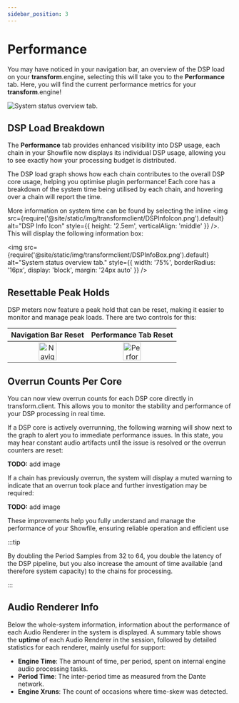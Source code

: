 ```yaml
---
sidebar_position: 3
---
```


# Performance
You may have noticed in your navigation bar, an overview of the DSP load on your **transform**.engine, selecting this will take you to the **Performance** tab.
Here, you will find the current performance metrics for your **transform**.engine!

![System status overview tab.](@site/static/img/transformclient/system-performance.png)

## DSP Load Breakdown

The **Performance** tab provides enhanced visibility into DSP usage, each chain in your Showfile now displays its individual DSP usage, allowing you to see exactly how your processing budget is distributed. 

The DSP load graph shows how each chain contributes to the overall DSP core usage, helping you optimise plugin performance!
Each core has a breakdown of the system time being utilised by each chain, and hovering over a chain will report the time.

More information on system time can be found by selecting the inline 
<img src={require('@site/static/img/transformclient/DSPInfoIcon.png').default} alt="DSP Info Icon" style={{ height: '2.5em', verticalAlign: 'middle' }} />. This will display the following information box:

<img 
  src={require('@site/static/img/transformclient/DSPInfoBox.png').default} 
  alt="System status overview tab." 
  style={{ 
    width: '75%', 
    borderRadius: '16px', 
    display: 'block', 
    margin: '24px auto' 
  }} 
/>

## Resettable Peak Holds

DSP meters now feature a peak hold that can be reset, making it easier to monitor and manage peak loads. There are two controls for this:

<div style={{ display: 'flex', justifyContent: 'center' }}>
  
| Navigation Bar Reset | Performance Tab Reset |
|:-------------------:|:--------------------:|
| <img src="/img/transformclient/NavBarResetButton.png" alt="Navigation Bar Reset Button" height="40" /> | <img src="/img/transformclient/PerformanceTabResetButton.png" alt="Performance Tab Reset Button" height="40" /> |

</div>

## Overrun Counts Per Core

You can now view overrun counts for each DSP core directly in transform.client. This allows you to monitor the stability and performance of your DSP processing in real time.

If a DSP core is actively overrunning, the following warning will show next to the graph  to alert you to immediate performance issues. In this state, you may hear constant audio artifacts until the issue is resolved or the overrun counters are reset:

**TODO:** add image
<!-- ![Active DSP Overrun Warning](/img/transformclient/DSPOverrunActiveWarning.png) -->

If a chain has previously overrun, the system will display a muted warning to indicate that an overrun took place and further investigation may be required:

**TODO:** add image
<!-- ![Previous DSP Overrun Warning](/img/transformclient/DSPOverrunPreviousWarning.png) -->

These improvements help you fully understand and manage the performance of your Showfile, ensuring reliable operation and efficient use



:::tip

By doubling the Period Samples from 32 to 64, you double the latency of the DSP pipeline, but you
also increase the amount of time available (and therefore system capacity) to the chains for
processing.

:::
## Audio Renderer Info


Below the whole-system information, information about the performance of each Audio Renderer in the
system is displayed. A summary table shows the **uptime** of each Audio Renderer in the session,
followed by detailed statistics for each renderer, mainly useful for support:

* **Engine Time**: The amount of time, per period, spent on internal engine audio processing tasks.
* **Period Time**: The inter-period time as measured from the Dante network.
* **Engine Xruns**: The count of occasions where time-skew was detected.

